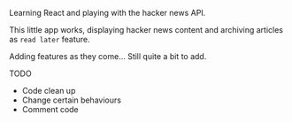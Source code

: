 Learning React and playing with the hacker news API.

This little app works, displaying hacker news content and archiving articles as `read later` feature.

Adding features as they come... Still quite a bit to add.

TODO

 * Code clean up
 * Change certain behaviours
 * Comment code 